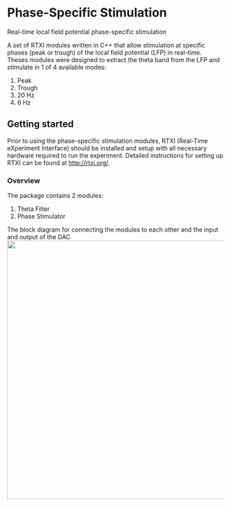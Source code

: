 # Phase-Specific Stimulation
Real-time local field potential phase-specific stimulation

A set of RTXI modules written in C++ that allow stimulation at specific phases (peak or trough) of the local field potential (LFP) in real-time.
Theses modules were designed to extract the theta band from the LFP and stimulate in 1 of 4 available modes:
1. Peak
2. Trough
3. 20 Hz
4. 6 Hz


## Getting started

Prior to using the phase-specific stimulation modules, RTXI (Real-Time eXperiment Interface) should be installed and setup with all necessary hardware required to run the experiment. Detailed instructions for setting up RTXI can be found at http://rtxi.org/. 

### Overview

The package contains 2 modules:
1. Theta Filter
2. Phase Stimulator

The block diagram for connecting the modules to each other and the input and output of the DAC
<img src="https://github.com/ndlBU/phase_specific_stim/blob/master/Logo/block_diagram.png" width="600" align="available">



